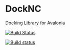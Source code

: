 # DockNC
Docking Library for Avalonia

[![Build Status](https://travis-ci.org/Mabiavalon/DockNC.svg?branch=master)](https://travis-ci.org/Mabiavalon/DockNC)

[![Build status](https://ci.appveyor.com/api/projects/status/35okrh54qkpi8cal/branch/master?svg=true)](https://ci.appveyor.com/project/DarnellWilliams/docknc/branch/master)
